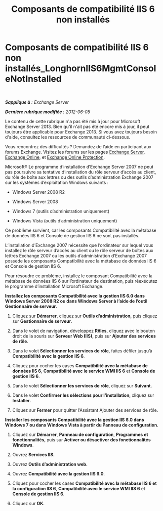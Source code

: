 ﻿---
title: 'Composants de compatibilité IIS 6 non installés'
TOCTitle: Composants de compatibilité IIS 6 non installés_LonghornIIS6MgmtConsoleNotInstalled
ms:assetid: 8358eafb-def7-4b8d-8fe1-623bc5a0e20e
ms:mtpsurl: https://technet.microsoft.com/fr-fr/library/ms.exch.setupreadiness.longhorniis6mgmtconsolenotinstalled(v=EXCHG.150)
ms:contentKeyID: 50478598
ms.date: 04/24/2018
mtps_version: v=EXCHG.150
ms.translationtype: HT
---

# Composants de compatibilité IIS 6 non installés\_LonghornIIS6MgmtConsoleNotInstalled

 

_**Sapplique à :** Exchange Server_

_**Dernière rubrique modifiée :** 2012-06-05_

Le contenu de cette rubrique n'a pas été mis à jour pour Microsoft Exchange Server 2013. Bien qu'il n'ait pas été encore mis à jour, il peut toujours être applicable pour Exchange 2013. Si vous avez toujours besoin d'aide, consultez les ressources de communauté ci-dessous.

Vous rencontrez des difficultés ? Demandez de l’aide en participant aux forums Exchange. Visitez les forums sur les pages [Exchange Server](https://go.microsoft.com/fwlink/p/?linkid=60612), [Exchange Online](https://go.microsoft.com/fwlink/p/?linkid=267542), et [Exchange Online Protection](https://go.microsoft.com/fwlink/p/?linkid=285351).

Microsoft® Le programme d’installation d’Exchange Server 2007 ne peut pas poursuivre sa tentative d’installation du rôle serveur d’accès au client, du rôle de boîte aux lettres ou des outils d’administration Exchange 2007 sur les systèmes d’exploitation Windows suivants :

  - Windows Server 2008 R2

  - Windows Server 2008

  - Windows 7 (outils d’administration uniquement)

  - Windows Vista (outils d’administration uniquement)

Ce problème survient, car les composants Compatibilité avec la métabase de données IIS 6 et Console de gestion IIS 6 ne sont pas installés.

L’installation d’Exchange 2007 nécessite que l’ordinateur sur lequel vous installez le rôle serveur d’accès au client ou le rôle serveur de boîtes aux lettres Exchange 2007 ou les outils d’administration d’Exchange 2007 possède les composants Compatibilité avec la métabase de données IIS 6 et Console de gestion IIS 6.

Pour résoudre ce problème, installez le composant Compatibilité avec la métabase de données IIS 6 sur l’ordinateur de destination, puis réexécutez le programme d’installation Microsoft Exchange.

**Installez les composants Compatibilité avec la gestion IIS 6.0 dans Windows Server 2008 R2 ou dans Windows Server à l’aide de l’outil Gestionnaire de serveur.**

1.  Cliquez sur **Démarrer**, cliquez sur **Outils d’administration**, puis cliquez sur **Gestionnaire de serveur**.

2.  Dans le volet de navigation, développez **Rôles**, cliquez avec le bouton droit de la souris sur **Serveur Web (IIS)**, puis sur **Ajouter des services de rôle**.

3.  Dans le volet **Sélectionner les services de rôle**, faites défiler jusqu’à **Compatibilité avec la gestion IIS 6**.

4.  Cliquez pour cocher les cases **Compatibilité avec la métabase de données IIS 6**, **Compatibilité avec le service WMI IIS 6** et **Console de gestion IIS 6**.

5.  Dans le volet **Sélectionner les services de rôle**, cliquez sur **Suivant**.

6.  Dans le volet **Confirmer les sélections pour l’installation**, cliquez sur **Installer**.

7.  Cliquez sur **Fermer** pour quitter l’Assistant Ajouter des services de rôle.

**Installer les composants Compatibilité avec la gestion IIS 6.0 dans Windows 7 ou dans Windows Vista à partir du Panneau de configuration.**

1.  Cliquez sur **Démarrer**, **Panneau de configuration**, **Programmes et fonctionnalités**, puis sur **Activer ou désactiver des fonctionnalités Windows**.

2.  Ouvrez **Services IIS**.

3.  Ouvrez **Outils d’administration web**.

4.  Ouvrez **Compatibilité avec la gestion IIS 6.0**.

5.  Cliquez pour cocher les cases **Compatibilité avec la métabase IIS 6 et la configuration IIS 6**, **Compatibilité avec le service WMI IIS 6** et **Console de gestion IIS 6**.

6.  Cliquez sur **OK**.

